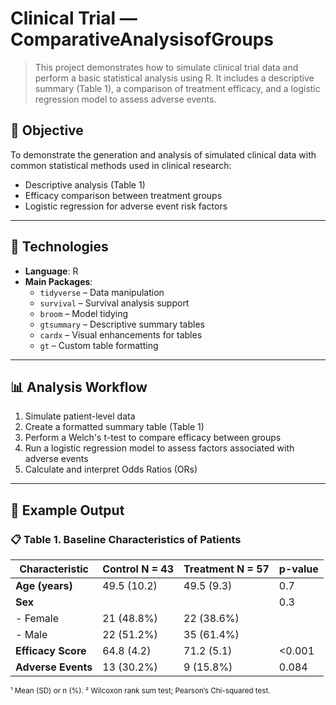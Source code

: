 # Clinical Trial — ComparativeAnalysisofGroups

> This project demonstrates how to simulate clinical trial data and perform a basic statistical analysis using R. It includes a descriptive summary (Table 1), a comparison of treatment efficacy, and a logistic regression model to assess adverse events.

## 🎯 Objective

To demonstrate the generation and analysis of simulated clinical data with common statistical methods used in clinical research:
- Descriptive analysis (Table 1)
- Efficacy comparison between treatment groups
- Logistic regression for adverse event risk factors

---

## 🧰 Technologies

- **Language**: R  
- **Main Packages**:  
  - `tidyverse` – Data manipulation  
  - `survival` – Survival analysis support  
  - `broom` – Model tidying  
  - `gtsummary` – Descriptive summary tables  
  - `cardx` – Visual enhancements for tables  
  - `gt` – Custom table formatting  

---

## 📊 Analysis Workflow

1. Simulate patient-level data
2. Create a formatted summary table (Table 1)
3. Perform a Welch's t-test to compare efficacy between groups
4. Run a logistic regression model to assess factors associated with adverse events
5. Calculate and interpret Odds Ratios (ORs)

---

## 📝 Example Output

### 📋 Table 1. Baseline Characteristics of Patients

| **Characteristic**      | **Control N = 43**     | **Treatment N = 57**    | **p-value** |
|--------------------------|------------------------|--------------------------|-------------|
| **Age (years)**          | 49.5 (10.2)            | 49.5 (9.3)               | 0.7         |
| **Sex**                  |                        |                          | 0.3         |
| - Female                 | 21 (48.8%)             | 22 (38.6%)               |             |
| - Male                   | 22 (51.2%)             | 35 (61.4%)               |             |
| **Efficacy Score**       | 64.8 (4.2)             | 71.2 (5.1)               | <0.001      |
| **Adverse Events**       | 13 (30.2%)             | 9 (15.8%)                | 0.084       |

<sub>¹ Mean (SD) or n (%). ² Wilcoxon rank sum test; Pearson’s Chi-squared test.</sub>
